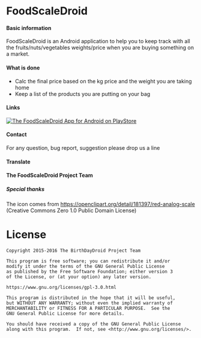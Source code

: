 # FoodScaleDroid

#### Basic information

FoodScaleDroid is an Android application to help you to keep track with all the fruits/nuts/vegetables weights/price when you are buying something on a market.

#### What is done

  * Calc the final price based on the kg price and the weight you are taking home
  * Keep a list of the products you are putting on your bag

#### Links

[![The FoodScaleDroid App for Android on PlayStore](https://developer.android.com/images/brand/en_app_rgb_wo_60.png)](https://play.google.com/store/apps/details?id=tmendes.com.analyticalbalancedroid)

#### Contact

For any question, bug report, suggestion please drop us a line

#### Translate

#### The FoodScaleDroid Project Team

##### Special thanks

The icon comes from https://openclipart.org/detail/181397/red-analog-scale (Creative Commons Zero 1.0 Public Domain License)

# License

    Copyright 2015-2016 The BirthDayDroid Project Team

    This program is free software; you can redistribute it and/or
    modify it under the terms of the GNU General Public License
    as published by the Free Software Foundation; either version 3
    of the License, or (at your option) any later version.

    https://www.gnu.org/licenses/gpl-3.0.html

    This program is distributed in the hope that it will be useful,
    but WITHOUT ANY WARRANTY; without even the implied warranty of
    MERCHANTABILITY or FITNESS FOR A PARTICULAR PURPOSE.  See the
    GNU General Public License for more details.
 
    You should have received a copy of the GNU General Public License
    along with this program.  If not, see <http://www.gnu.org/licenses/>.
    
